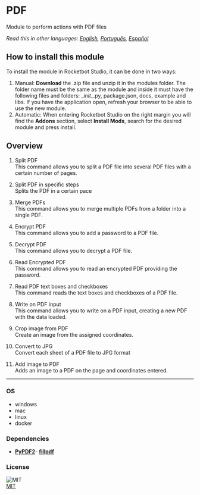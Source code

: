 # PDF
  
Module to perform actions with PDF files  

*Read this in other languages: [English](README.md), [Português](README.pr.md), [Español](README.es.md)*

## How to install this module
  
To install the module in Rocketbot Studio, it can be done in two ways:
1. Manual: __Download__ the .zip file and unzip it in the modules folder. The folder name must be the same as the module and inside it must have the following files and folders: \__init__.py, package.json, docs, example and libs. If you have the application open, refresh your browser to be able to use the new module.
2. Automatic: When entering Rocketbot Studio on the right margin you will find the **Addons** section, select **Install Mods**, search for the desired module and press install.  


## Overview


1. Split PDF  
This command allows you to split a PDF file into several PDF files with a certain number of pages.

2. Split PDF in specific steps  
Splits the PDF in a certain pace

3. Merge PDFs  
This command allows you to merge multiple PDFs from a folder into a single PDF.

4. Encrypt PDF  
This command allows you to add a password to a PDF file.

5. Decrypt PDF  
This command allows you to decrypt a PDF file.

6. Read Encrypted PDF  
This command allows you to read an encrypted PDF providing the password.

7. Read PDF text boxes and checkboxes  
This command reads the text boxes and checkboxes of a PDF file.

8. Write on PDF input  
This command allows you to write on a PDF input, creating a new PDF with the data loaded.

9. Crop image from PDF  
Create an image from the assigned coordinates.

10. Convert to JPG  
Convert each sheet of a PDF file to JPG format

11. Add image to PDF  
Adds an image to a PDF on the page and coordinates entered.  




----
### OS

- windows
- mac
- linux
- docker

### Dependencies
- [**PyPDF2**](https://pypi.org/project/PyPDF2/)- [**fillpdf**](https://pypi.org/project/fillpdf/)
### License
  
![MIT](https://camo.githubusercontent.com/107590fac8cbd65071396bb4d04040f76cde5bde/687474703a2f2f696d672e736869656c64732e696f2f3a6c6963656e73652d6d69742d626c75652e7376673f7374796c653d666c61742d737175617265)  
[MIT](http://opensource.org/licenses/mit-license.ph)